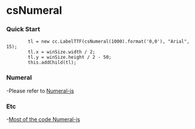 csNumeral
=========

### Quick Start

```
        tl = new cc.LabelTTF(csNumeral(1000).format('0,0'), "Arial", 15);
        tl.x = winSize.width / 2;
        tl.y = winSize.height / 2 - 50;
        this.addChild(tl);
```

### Numeral

-Please refer to [Numeral-js](https://github.com/adamwdraper/Numeral-js)

### Etc

-[Most of the code Numeral-js](https://github.com/adamwdraper/Numeral-js)
